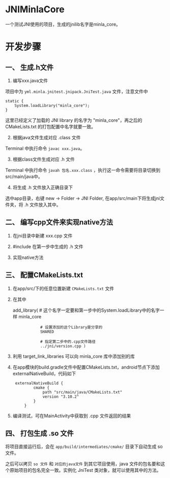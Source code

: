 # JNIMinlaCore
一个测试JNI使用的项目，生成的jnilib名字是minla_core。

# 开发步骤

## 一、 生成.h文件

1. 编写xxx.java文件

项目中为 `yml.minla.jnitest.jnipack.JniTest.java` 文件，注意文件中

    static {
        System.loadLibrary("minla_core");
    }

这里已经定义了加载的 JNI library 的名字为 "minla_core"，再之后的 CMakeLists.txt 的打包配置中名字就要一致。

2. 根据java文件生成对应 .class 文件

Terminal 中执行命令 `javac xxx.java`。

3. 根据class文件生成对应 .h 文件

Terminal 中执行命令 `javah 包名.xxx.class` ，执行这一命令需要将目录切换到src/main/java中。

4. 将生成 .h 文件放入正确目录下

选中app目录，右键 new -> Folder -> JNI Folder, 在app/src/main下将生成jni文件夹，将 .h 文件放入其中。

## 二、 编写cpp文件来实现native方法

1. 在jni目录中新建 xxx.cpp 文件

2. #include 在第一步中生成的 .h 文件

3. 实现native方法

## 三、 配置CMakeLists.txt

1. 在app/src/下的任意位置新建 `CMakeLists.txt` 文件

2. 在其中

    add_library( # 这个名字一定要和第一步中的System.loadLibrary中的名字一样
                   minla_core

                   # 设置添加的这个Library是分享的
                   SHARED

                   # 指定第二步中的.cpp文件路径
                   ../jni/version.cpp )

3. 利用 target_link_libraries 可以向 minla_core 库中添加别的库

4. 在app模块的build.gradle文件中配置CMakeLists.txt，android节点下添加externalNativeBuild，代码如下

        externalNativeBuild {
                cmake {
                    path "src/main/java/CMakeLists.txt"
                    version "3.10.2"
                }
            }

5. 编译测试，可在MainActivity中获取到 .cpp 文件返回的结果

## 四、 打包生成 .so 文件

将项目直接运行后，会在 `app/build/intermediates/cmake/` 目录下自动生成 so 文件。

之后可以拷贝 `so 文件` 和 `对应的java文件` 到其它项目使用，java 文件的包名要和这个原始项目的包名完全一致。实例化 JniTest 类对象，就可以使用其中的方法。